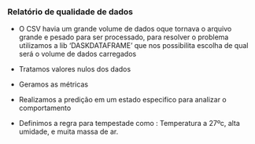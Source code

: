 ### Relatório de qualidade de dados

* O CSV havia um grande volume de dados oque tornava o arquivo grande e pesado para ser processado, para resolver o problema utilizamos a lib ‘DASKDATAFRAME’ que nos possibilita escolha de qual será o volume de dados carregados

* Tratamos valores nulos dos dados

* Geramos as métricas

* Realizamos a predição em um estado especifico para analizar o comportamento

* Definimos a regra para tempestade como : 
Temperatura a 27ºc, alta umidade, e muita massa de ar.

